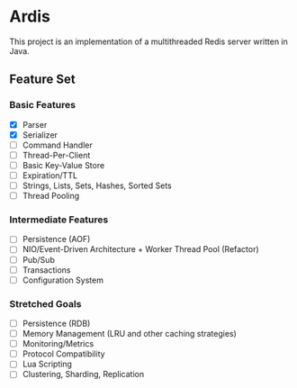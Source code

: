 # Ardis

This project is an implementation of a multithreaded Redis server written in Java.

## Feature Set

### Basic Features

- [x] Parser
- [x] Serializer
- [ ] Command Handler
- [ ] Thread-Per-Client
- [ ] Basic Key-Value Store
- [ ] Expiration/TTL
- [ ] Strings, Lists, Sets, Hashes, Sorted Sets
- [ ] Thread Pooling

### Intermediate Features
- [ ] Persistence (AOF)
- [ ] NIO/Event-Driven Architecture + Worker Thread Pool (Refactor)
- [ ] Pub/Sub
- [ ] Transactions
- [ ] Configuration System

### Stretched Goals
- [ ] Persistence (RDB)
- [ ] Memory Management (LRU and other caching strategies)
- [ ] Monitoring/Metrics
- [ ] Protocol Compatibility
- [ ] Lua Scripting
- [ ] Clustering, Sharding, Replication
